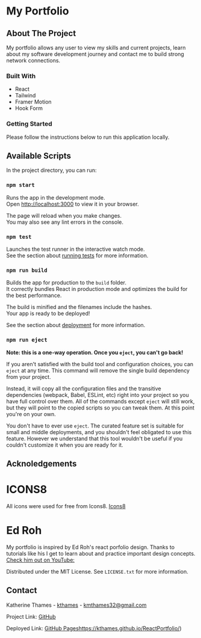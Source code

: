 # My Portfolio
<!-- ABOUT THE PROJECT -->
## About The Project

My portfolio allows any user to view my skills and current projects, learn about my software development journey and contact me to build strong network connections. 

### Built With

* React
* Tailwind
* Framer Motion
* Hook Form

<!-- GETTING STARTED -->
### Getting Started

Please follow the instructions below to run this application locally.

## Available Scripts

In the project directory, you can run:

### `npm start`

Runs the app in the development mode.\
Open [http://localhost:3000](http://localhost:3000) to view it in your browser.

The page will reload when you make changes.\
You may also see any lint errors in the console.

### `npm test`

Launches the test runner in the interactive watch mode.\
See the section about [running tests](https://facebook.github.io/create-react-app/docs/running-tests) for more information.

### `npm run build`

Builds the app for production to the `build` folder.\
It correctly bundles React in production mode and optimizes the build for the best performance.

The build is minified and the filenames include the hashes.\
Your app is ready to be deployed!

See the section about [deployment](https://facebook.github.io/create-react-app/docs/deployment) for more information.

### `npm run eject`

**Note: this is a one-way operation. Once you `eject`, you can't go back!**

If you aren't satisfied with the build tool and configuration choices, you can `eject` at any time. This command will remove the single build dependency from your project.

Instead, it will copy all the configuration files and the transitive dependencies (webpack, Babel, ESLint, etc) right into your project so you have full control over them. All of the commands except `eject` will still work, but they will point to the copied scripts so you can tweak them. At this point you're on your own.

You don't have to ever use `eject`. The curated feature set is suitable for small and middle deployments, and you shouldn't feel obligated to use this feature. However we understand that this tool wouldn't be useful if you couldn't customize it when you are ready for it.


## Acknoledgements

# ICONS8 
All icons were used for free from Icons8. 
[Icons8](https://icons8.com/)

# Ed Roh
My portfolio is inspired by Ed Roh's react porfolio design. Thanks to tutorials like his I get to learn about and practice important design concepts. 
[Check him out on YouTube:](https://www.youtube.com/@EdRohDev)


Distributed under the MIT License. See `LICENSE.txt` for more information.

<!-- CONTACT -->
## Contact

Katherine Thames - [kthames](https://github.com/kthames) - kmthames32@gmail.com

Project Link: [GitHub]([https://github.com/Fy50167/stock-trader](https://github.com/kthames/ReactPortfolio))

Deployed Link: [GitHub Pages](https://kthames.github.io/ReactPortfolio/)https://kthames.github.io/ReactPortfolio/)



